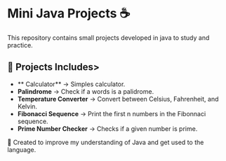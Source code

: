 # Mini Java Projects ☕

This repository contains small projects developed in java to study and practice.

## 📌 Projects Includes>
- ** Calculator** → Simples calculator.
- **Palindrome** → Check if a words is a palidrome.
- **Temperature Converter** → Convert between Celsius, Fahrenheit, and Kelvin.
- **Fibonacci Sequence** → Print the first n numbers in the Fibonnaci sequence.
- **Prime Number Checker** → Checks if a given number is prime.

🚀 Created to improve my understanding of Java and get used to the language.
